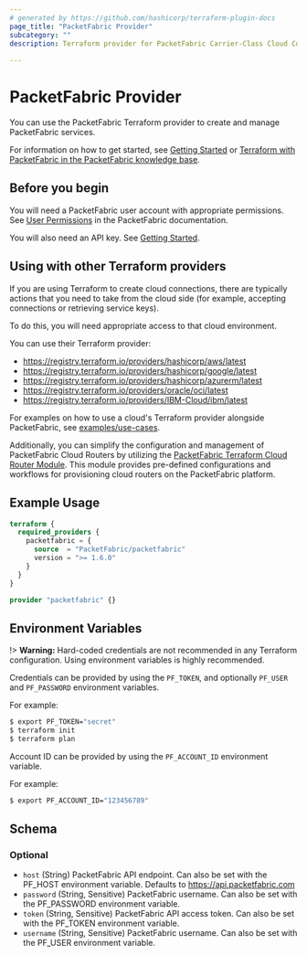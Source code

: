 ```yaml
---
# generated by https://github.com/hashicorp/terraform-plugin-docs
page_title: "PacketFabric Provider"
subcategory: ""
description: Terraform provider for PacketFabric Carrier-Class Cloud Connectivity (https://packetfabric.com/)
  
---
```


# PacketFabric Provider

You can use the PacketFabric Terraform provider to create and manage PacketFabric services. 

For information on how to get started, see [Getting Started](guides/getting_started) or [Terraform with PacketFabric in the PacketFabric knowledge base](https://docs.packetfabric.com/api/terraform/).

## Before you begin

You will need a PacketFabric user account with appropriate permissions. See [User Permissions](https://docs.packetfabric.com/admin/user/permissions/) in the PacketFabric documentation.

You will also need an API key. See [Getting Started](guides/getting_started). 

## Using with other Terraform providers

If you are using Terraform to create cloud connections, there are typically actions that you need to take from the cloud side (for example, accepting connections or retrieving service keys). 

To do this, you will need appropriate access to that cloud environment. 

You can use their Terraform provider:

* https://registry.terraform.io/providers/hashicorp/aws/latest
* https://registry.terraform.io/providers/hashicorp/google/latest
* https://registry.terraform.io/providers/hashicorp/azurerm/latest
* https://registry.terraform.io/providers/oracle/oci/latest
* https://registry.terraform.io/providers/IBM-Cloud/ibm/latest


For examples on how to use a cloud's Terraform provider alongside PacketFabric, see [examples/use-cases](https://github.com/PacketFabric/terraform-provider-packetfabric/tree/main/examples/use-cases).

Additionally, you can simplify the configuration and management of PacketFabric Cloud Routers by utilizing the [PacketFabric Terraform Cloud Router Module](https://registry.terraform.io/modules/PacketFabric/cloud-router-module/connectivity/latest). This module provides pre-defined configurations and workflows for provisioning cloud routers on the PacketFabric platform.

## Example Usage

```terraform
terraform {
  required_providers {
    packetfabric = {
      source  = "PacketFabric/packetfabric"
      version = ">= 1.6.0"
    }
  }
}

provider "packetfabric" {}
```


## Environment Variables

!> **Warning:** Hard-coded credentials are not recommended in any Terraform configuration. Using environment variables is highly recommended.

Credentials can be provided by using the `PF_TOKEN`, and optionally `PF_USER` and `PF_PASSWORD` environment variables.

For example:

```sh
$ export PF_TOKEN="secret"
$ terraform init
$ terraform plan
```

Account ID can be provided by using the `PF_ACCOUNT_ID` environment variable.

For example:

```sh
$ export PF_ACCOUNT_ID="123456789"
```

<!-- schema generated by tfplugindocs -->
## Schema

### Optional

- `host` (String) PacketFabric API endpoint. Can also be set with the PF_HOST environment variable. Defaults to https://api.packetfabric.com
- `password` (String, Sensitive) PacketFabric username. Can also be set with the PF_PASSWORD environment variable.
- `token` (String, Sensitive) PacketFabric API access token. Can also be set with the PF_TOKEN environment variable.
- `username` (String, Sensitive) PacketFabric username. Can also be set with the PF_USER environment variable.









